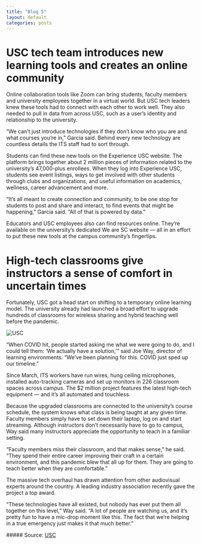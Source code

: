 ```yaml
---
title: "Blog 5"
layout: default
categories: posts
---
```

<!DOCTYPE HTML>
<html lang="en">
<body>  
  <h1>USC tech team introduces new learning tools and creates an online community</h1>
  <p>Online collaboration tools like Zoom can bring students, faculty members and university employees together in a virtual world. But USC tech leaders knew these tools had to connect with each other to work well. They also needed to pull in data from across USC, such as a user’s identity and relationship to the university.</p>

  <p>“We can’t just introduce technologies if they don’t know who you are and what courses you’re in,” Garcia said. Behind every new technology are countless details the ITS staff had to sort through.</p>

  <p>Students can find these new tools on the Experience USC website. The platform brings together about 2 million pieces of information related to the university’s 47,000-plus enrollees. When they log into Experience USC, students see event listings, ways to get involved with other students through clubs and organizations, and useful information on academics, wellness, career advancement and more.</p>

  <p>“It’s all meant to create connection and community, to be one stop for students to post and share and interact, to find events that might be happening,” Garcia said. “All of that is powered by data.”</p>

  <p>Educators and USC employees also can find resources online. They’re available on the university’s dedicated We are SC website — all in an effort to put these new tools at the campus community’s fingertips.</p>

  <h1> High-tech classrooms give instructors a sense of comfort in uncertain times </h1>
  <p>Fortunately, USC got a head start on shifting to a temporary online learning model. The university already had launched a broad effort to upgrade hundreds of classrooms for wireless sharing and hybrid teaching well before the pandemic.</p>

  <img src="https://news.usc.edu/files/2020/09/high-tech-classrooms-web-480x295.jpg" alt="USC">

  <p>“When COVID hit, people started asking me what we were going to do, and I could tell them: ‘We actually have a solution,’” said Joe Way, director of learning environments. “We’ve been planning for this. COVID just sped up our timeline.”</p>

  <p>Since March, ITS workers have run wires, hung ceiling microphones, installed auto-tracking cameras and set up monitors in 226 classroom spaces across campus. The $2 million project features the latest high-tech equipment — and it’s all automated and touchless.</p>

  <p>Because the upgraded classrooms are connected to the university’s course schedule, the system knows what class is being taught at any given time. Faculty members simply have to set down their laptop, log on and start streaming. Although instructors don’t necessarily have to go to campus, Way said many instructors appreciate the opportunity to teach in a familiar setting.</p>

  <p>“Faculty members miss their classroom, and that makes sense,” he said. “They spend their entire career improving their craft in a certain environment, and this pandemic blew that all up for them. They are going to teach better when they are comfortable.”</p>

  <p>The massive tech overhaul has drawn attention from other audiovisual experts around the country. A leading industry association recently gave the project a top award.</p>

  <p>“These technologies have all existed, but nobody has ever put them all together on this level,” Way said. “A lot of people are watching us, and it’s pretty fun to have a mic-drop moment like this. The fact that we’re helping in a true emergency just makes it that much better.”</p>

<footer>
  ##### Source: <a href=https://www.usc.edu/ title = USC> USC </a>
</footer>

</body>
</html>
